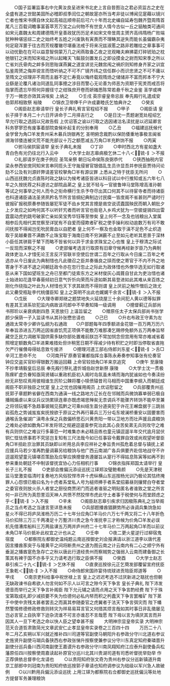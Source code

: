<!-- { "loadSidebar": true } -->
　　○国子监署监事右中允黄汝良呈进宋书北史上言自昔图治之君必资监古之史在全盛有道之世懿美固所必稽即叔季闰位之朝故寔亦所当考非徒以博闻见寔藉以镜兴亡者也惟宋书撰自休文起高祖迄顺帝前后可六十年而北史编自延寿包魏齐暨周隋首尾凡三百载词瞻事富荟萃芳万宝之山何物不有世变人情今古似一丘之貊触类可通间如宋元嘉魏太和周建德隋开皇善政犹历历足术如宋文帝昱周主赟齐高纬隋杨广败端犹种种堪惩综二史之始终考五姓之兴废孰有寅畏而不理畴其逆失而能长虽偏霸杂夷何足窥浑噩于往古而芳规覆辙尽堪垂法戒于将来况兹淑慝之路非若雕绘之章事事可以动忧勤在在可以益意智倘蒙万几之闲燕取备乙夜之览观睹夫麻拂葛灯碎琥珀之枕弛银钉之床而知宋祖之所以起睹天飞鋋鼓剑置发丘之即设摸金之尉而知宋季之所以亡省刘氏骨肉之衅多则思贻谋燕翼之道宜讲览元魏宫闱之祸炽则知修身齐家之训宜弘鉴周赟之侮弃谠言而悟听纳之不可不广镜齐纬之信任群小而识忠贤之不可不庸以至隋文之综理非不周而主器不定仁寿竟以悔终载观隋炀之储储非不富而邦本不宁大业繇是沦覆凡诸治同道乱同事摠之涉目而警心无论善为师恶为资期于宪羙而戒否将指掌而遗忘毕照何异握径寸之绀珠庶开卷而妍媸悉陈常若悬千秋之金鉴  圣学或禆于万一微忠亦效其涓埃矣  上纳之
　　○壬戌  英宗睿皇帝忌辰  奉先殿行礼遣成安伯郭邦相致祭  裕陵
　　○锦衣卫带俸千户许成妻睦氏乞恤典许之
　　○癸亥
　　○阁臣赵志皋请举行  皇长子典礼宥言官程绍不报　　○甲子
　　○阁臣请  皇长子择于本月二十六日开讲命于二月择吉行之
　　○是日沈一贯题谢宽处程绍乞早允行取之选因以兄故告假  上优诏答之谕以行取之选因诸沽名渎扰是以迟延卿言科务寥寥恐有废事着部院查候补起复的分别奉用
　　○乙丑
　　○福建巡抚候代金学曾为角□羊发贵州采木募兵饷银再乞  圣明俯念裁酌以保防倭重地事极言闽省濒海邻倭连被灾荒不能充部议十万之额愿减五万角□羊充黔饷不报
　　○丙寅
　　○驸马侯拱宸请举  皇长子典礼未报　　○丁卯
　　○申时西北方有星如盏大青白色有光仍往北行入云中
　　○大学士赵志皋病极乞休二十八＜锍-釒＞不报
　　○礼部请岁在庚子例应  圣驾亲祭  朝日坛命侯陈良弼恭代
　　○狭西抽税内官梁永参西安庑同知宋言串同揽头王守胤侵冒官银倡乱生员许显吾并参抚臣贾待问论劾不公及有刘源奸弊请差官校拏角□羊有源议罪  上悉从之特于抚臣无所问
　　○山西巡抚魏允贞直陈时政之缺以为候考诸臣皆进以科目试以中行推知或五六年七八年之久按抚荐之科道访之部院品苐之  皇上犹不轻与一官彼鲁坤马堂陈增高淮孙朝等试之何事举之何人而令之衔命横行生杀予夺尽出其口何其不以待宦寺者而待诸臣也科道诸臣诵法圣贤夙矜名节所言皆纲纪典制边讨民瘼一皆庋阁不省甚则严谴时行彼报矿报税原奏参随皆屡犯军徒不齿乡党其言摠是凿空说谎蠹国殃民而朝入朝批夕上夕发应之如呴何其不以听奸宄者而听言官也衙皂入乡鸡犬犹为一空彼缇骑四出雷霆震动虎豹跳号破家亡亲如吴宝秀华钰等至惨矣  皇上何不一念及也钱粮出入堂属相参后先相代其觉察至详犹有不自爱而侵欺者矿税之使手操利权动逾数万有司不敢问抚按不得闻岂旡吮民膏血以自肥者  皇上何不一察及也金取于滇不足色不止织造取于吴越秦晋不满数不止珠宝取于海南日南不穷渊薮不止至如元老听其恩景于深林小臣任其骈肩于辇下而略不皆省何以异于求金求珠宝之心也惟  皇上于穆清之际试一反现而深察之不报
　　○吏部催考选言行取原有旧章守候再经新岁臣乃为典制政体吏治人才惜旡论王言反汗官联半空使后世谓二百年之行取从今日废二百年之考选亦从今日废此为典制惜也凡此徵召之臣并奏循良之牍而使之寄官于不内不外之地寄身于不进不退之间朝廷政令亦在忽行忽止之际此为政体惜也外僚华选无如行取诸臣从来下国如望班生之舟已至都门徒索东方之米材俊灰心阘葺自甘此为吏治惜也诸士始进如花逢早春葵倾初日意气忻忻向荣而斥逐如斯其易登进如此其难从来百炼之刚化作绕指之叶此为人材惜也天下求其故而不得则谓  皇上厌前之触忤憎后之效尤此又罍受瓶耻李代桃僵臣知  皇上之英明不出此也娓娓千余言＜锍-釒＞入不报
　　○戊辰
　　○大理寺卿郑继之题禁地失火延烧屋三十余间犯人黄以德等拟罪有差其王进系钦犯监内病故该司郎中不早奏知降一级调用
　　○摠督蓟辽兵部尚书邢玠以亲衰病剧四恳  天恩放归  上温旨留之
　　○赠原任太子太保兵部尚书张学颜少保荫一子入监读书从其孙张懋忠请也
　　○己巳
　　○升右布政王守素为左通政太常寺少卿许弘纲为右通政　　○户部题每年四季额进金花银一百万两万历六年奉旨添进五万两近因省直饥荒正项俱不能敷万难那凑乞赐停免额外五万两奉旨帑藏空乏民力凋敝军国供需多缺你部处置难前朕岂不常加悯念但宫用有常亦难减省着照增定额数角□羊进果难措处但许稍宽日期不得减少待有积贮之时即当停取省直拖欠严行催儧毋得姑息致亏接济
　　○摠理河道工部右侍郎刘东星＜锍-釒＞舌□辛河工恩命不允
　　○河南开矿原奏官署都指挥佥事陈永寿奏参知事张有伦奏官钟应交盗买官砂得银数万搬运回藉  上命官较扭角□羊来京追究
　　○庚午  至康陵不抄孝靖毅皇后忌辰  奉先殿行祭礼遣忻城伯赵世新祭  康陵
　　○大学士沈一贯极陈瘝旷虚负眷知亟简贤辅以重政机臣初入阁时岛氛虽未靖而海内犹谧如也今奏渎纷纷无非愁叹焉用彼相谁生厉阶公餗将覆小犊偾辕昔司马相而中国重李纲入而朝廷成阁臣不职非独臣之忧寔  皇上之忧也因催用阁员  上优诏慰留之
　　○兵部覆贵州巡抚郭子章题黔省僻在西南为通滇一线之路地方辽长在在邻贼而兵微饷寡单弱已极自播贼煽虐以来议兵议饷累牍连章亦既虑竭思殚矣无柰调兵不能骤齐转饷不能卒至兼之将领玩愒不急趋事彼贼见孤黔之可乘纠结生苗分道突犯于许花王嶰盘据于三跳翁岩孤危之势诚岌岌矣抚按欲于原议之外再行募兵三万分屯东坡澜桥重安以固要害而通喉舌急催湖广滇粤永保之兵救偏桥思石兴黄贵阳一带以卫地方而壮声援且虞粮饷之难处必欲如数角□羊发将领之规避逗遛查参究治此其心良苦矣苐无兵则攻守之难有兵则供亿之难议行多募恐一时难集亦未必精且练也童元镇逗遛半年交代逾月鼠伏铜仁恇怯偾事若不究惩岂复知有三尺法哉今如已任事容令戴罪自效或尚观望听督臣角□羊扭赴京治罪其员缺即以听用总兵李应祥补之奉旨贵州孤危着总督与镇抚上紧应援兵马若少准再酌量调募另给粮饷与他广西云南湖广各兵俱要齐赴信地战守不许逗遛观望童元镇堪否策励及应挐应换摠督务遵屡旨从寔行不得姑息陈寅等如再不到参来重处朝廷不中制该督抚宜协心力任相机行事
　　○锦衣指挥郑国太请举行  皇长子三礼不报
　　○吏部会推偏沅添设巡抚江铎郑汝璧鲍肴颜
　　○先是天津税监马堂激变临清时复奏地方风俗狡悍市井十虎纵横山东巡按杨光训乃极论其怙终掩罪人心怨恨已极曰名为十虎者系堂私人号为槌师捧手者系堂招募昼则攘臂白夺者堂之委官夜则放火杀人者堂之厨役商贾闭门而逃者谁驱之明贴匿名者谁致之堂之所言何一非已所为真怨詈滔天神人共愤不然狡悍市虎此守土者事于税使何与而堂顾虑之乎＜锍-釒＞入不报
　　○辛未　　○阁臣赵志皋引疾求归因极陈典礼之当举阁员之当点考选之当速言至详恳未报
　　○兵部题播酋猖獗势所必诛调兵集饷急如星火不得已将庐凤淮杨万历二十七年分应角□羊马价六万七千两又将二十八年折色马价扣除三万三千两凑足十万蹔济川贵之急今淮抚李三才称候为价角□羊发必误  机先借漕库船料三万两盐课五万两并庐州府二十七年马价二万两起角□羊而以前议未角□羊马价抵补此权宜之计也从之
　　○壬申
　　○夜二更火星逆行过柳宿鬼宿度
　　○都察院左都御史温纯题云南巡按御史刘会报满请以浙江道李以唐代差因言播酋豕突于与隆黄平之间将断贵州之道为图云南之计云南内有二心之顺宁外有垂涎之播酋寔危急存亡之秋以唐此行道经贵州而察贼势之强弱入云南而建备御之长策其有裨于国不亦多乎又力请考选行取之臣俱不报
　　○癸酉
　　○大学士赵志皋引疾二十九＜锍-釒＞乞休不报
　　○直隶巡按徐元正乞蕳发部覆留宣府抚臣王象乾＜锍-釒＞入不报
　　○命侍郎宋国祚宴侍琉球进贡陪臣郑道等
　　○甲戌
　　○南京吏科给事中祝世禄上言  皇上之迟迟考选不过厌新进之聒扰也但朝无缺政谏书自希欲人勿言何如不示人以可言之隙今天下争言  皇长子典礼  陛下沛发德音而举行之天下争言补阁臣  陛下允元辅之请而点用之天下争言酌经费  陛下于珠宝第取成礼即少减损要不失为俭德何必私内帑而积之杇蠹天下争言罢榷矿  陛下苐于中使中贪残太甚者罢去之而寘其参随委官之虎翼者于法天下争言弭灾而  陛下幡然警惕修德修政修救则转灾为祥易易耳言官又何措其烦言哉如其时事日非乱徵屡见岂必言官上自执宰下迨杂流谁不可言亦谁忍不言哉愿  陛下毋以言为填厌其言而并因其人一旦下考选之命以快人臣之望幸甚不报
　　大明神宗显皇帝实录
大明神宗范天合道哲肃敦简光文章武安仁止孝显皇帝实录卷之三百四十四
　　万历二十八年二月乙亥朔以军兴就近推补四川司道等官副使马朝阳升右参政分守川北道右参议史旌贤升副使马瑚兵备狭西右参政张悌升按察使兼参议分守川东真定知府秦璘晋升副使分巡兵备川西河南副使王嘉谟升右参政分守川南凤翔知府江应泰升副使备兵松藩原任四川按察使周嘉读起补原官分巡川北其川贵湖司道有司悉听督抚举劾举  作正荐俱依总督李化龙请也
　　○以贵阳知府张文奇为贵州右参议分巡新镇道升南京工部郎中刘冠南为贵阳知府依巡按郭子章请也知府调参议为绌级以军兴急人故破例　　○以川黔用兵偏沅添设巡抚  上用江铎为都察院右佥都御史巡抚偏沅等处地方提督军务兼理粮饷
